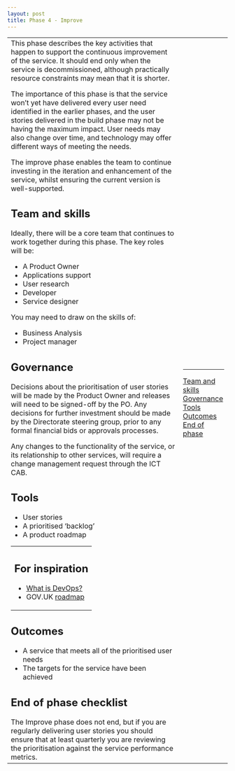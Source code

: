```yaml
---
layout: post
title: Phase 4 - Improve
---
```

<table>
<tr>
<td class="mainContent" >
This phase describes the key activities that happen to support the continuous improvement of the service. It should end only when the service is decommissioned, although practically resource constraints may mean that it is shorter. 



The importance of this phase is that the service won’t yet have delivered every user need identified in the earlier phases, and the user stories delivered in the build phase may not be having the maximum impact. User needs may also change over time, and technology may offer different ways of meeting the needs. 



The improve phase enables the team to continue investing in the iteration and enhancement of the service, whilst ensuring the current version is well-supported.



<h2 id="C1">Team and skills</h2>
Ideally, there will be a core team that continues to work together during this phase. The key roles will be:



<ul>
<li>A Product Owner</li>
<li>Applications support</li>
<li>User research</li>
<li>Developer</li>
<li>Service designer</li>
</ul>

You may need to draw on the skills of:

<ul>
<li>Business Analysis</li>
<li>Project manager</li>
</ul>


<h2  id="C2">Governance</h2>

Decisions about the prioritisation of user stories will be made by the Product Owner and releases will need to be signed-off by the PO. Any decisions for further investment should be made by the Directorate steering group, prior to any formal financial bids or approvals processes.

Any changes to the functionality of the service, or its relationship to other services, will require a change management request through the ICT CAB.


<h2  id="C3">Tools</h2>
<ul>
<li>User stories</li>
<li>A prioritised ‘backlog’</li>
<li>A product roadmap</li>
</ul>
<table class="c20"><tbody><tr class="c8"><td class="c13" rowspan="1" colspan="1"><h2 class="c7 c17" id="h.gq6etvg19l8l"><span class="c4">For inspiration</span></h2><ul class="c5 lst-kix_mq1ag8zf2d2w-0 start"><li class="c0"><span class="c15"><a class="c6" href="https://www.google.com/url?q=https://theagileadmin.com/what-is-devops/&amp;sa=D&amp;ust=1496573525781000&amp;usg=AFQjCNHp5UILXUa7ZEvROP5N0MvBn5fuKw">What is DevOps?</a></span></li><li class="c0"><span>GOV.UK </span><span class="c15"><a class="c6" href="https://www.google.com/url?q=https://app.productplan.com/p/bUmH4fHC0hOivX-E2LYMu2hg9uEhkWp_&amp;sa=D&amp;ust=1496573525782000&amp;usg=AFQjCNEq4qqkdOsle6JNxgmBlYRr1NSYpg">roadmap</a></span></li></ul></td></tr></tbody></table>

<h2  id="C4">Outcomes</h2>
<ul>
<li>A service that meets all of the prioritised user needs</li>
<li>The targets for the service have been achieved</li>
</ul>


<h2  id="C5">End of phase checklist</h2>
The Improve phase does not end, but if you are regularly delivering user stories you should ensure that at least quarterly you are reviewing the prioritisation against the service performance metrics. 

<td class="rightContent">
<hr/>
<a href="#C1">Team and skills</a><br/>
<a href="#C2">Governance</a><br/>
<a href="#C3">Tools</a><br/>
<a href="#C4">Outcomes</a><br/>
<a href="#C5">End of phase</a><br/>
</td>
